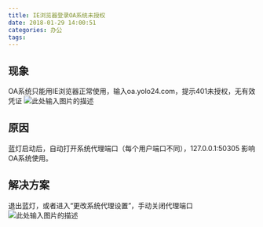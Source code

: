 ```yaml
---
title: IE浏览器登录OA系统未授权
date: 2018-01-29 14:00:51
categories: 办公
tags:
---
```


## 现象 ##
OA系统只能用IE浏览器正常使用，输入oa.yolo24.com，提示401未授权，无有效凭证
![此处输入图片的描述][1]
<!--more-->
## 原因 ##
蓝灯启动后，自动打开系统代理端口（每个用户端口不同），127.0.0.1:50305 影响OA系统使用。
## 解决方案 ##
退出蓝灯，或者进入“更改系统代理设置”，手动关闭代理端口
![此处输入图片的描述][2]
 


  [1]: http://p3b1ja19n.bkt.clouddn.com/image/png/oa/oa%E6%9C%AA%E6%8E%88%E6%9D%83.png
  [2]: http://p3b1ja19n.bkt.clouddn.com/image/png/oa/%E8%93%9D%E7%81%AF%E8%87%AA%E5%8A%A8%E4%BB%A3%E7%90%86%E7%AB%AF%E5%8F%A3%E5%85%B3%E9%97%AD.png